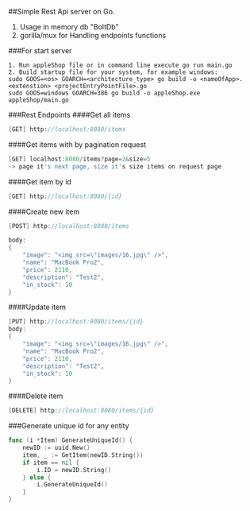 ##Simple Rest Api server on Go.
1. Usage in memory db "BoltDb"
2. gorilla/mux for Handling endpoints functions

###For start server
```shell script
1. Run appleShop file or in command line execute go run main.go
2. Build startup file for your system, for example windows:
sudo GOOS=<os> GOARCH=<architecture_type> go build -o <nameOfApp>.<extenstion> <projectEntryPointFile>.go
sudo GOOS=windows GOARCH=386 go build -o appleShop.exe appleShop/main.go 
```

###Rest Endpoints
####Get all items
```go
[GET] http://localhost:8080/items
```

####Get items with by pagination request
```go
[GET] localhost:8080/items?page=2&size=5 
-> page it's next page, size it's size items on request page
```

####Get item by id
```go
[GET] http://localhost:8080/{id}
```

####Create new item
```go
[POST] http://localhost:8080/items

body:
{
    "image": "<img src=\"images/16.jpg\" />",
    "name": "MacBook Pro2",
    "price": 2110,
    "description": "Test2",
    "in_stock": 10
}
```

####Update item
```go
[PUT] http://localhost:8080/items/{id}
body:
{
    "image": "<img src=\"images/16.jpg\" />",
    "name": "MacBook Pro2",
    "price": 2110,
    "description": "Test2",
    "in_stock": 10
}
```

####Delete item
```go
[DELETE] http://localhost:8080/items/{id}
```

###Generate unique id for any entity
```go
func (i *Item) GenerateUniqueId() {
	newID := uuid.New()
	item, _ := GetItem(newID.String())
	if item == nil {
		i.ID = newID.String()
	} else {
		i.GenerateUniqueId()
	}
}
```
